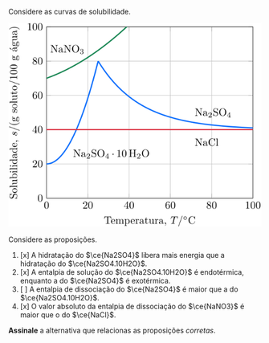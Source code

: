 Considere as curvas de solubilidade.

![Curvas de solubilidade](2E10-1P.svg)

Considere as proposições.

1. [x] A hidratação do $\ce{Na2SO4}$ libera mais energia que a hidratação do $\ce{Na2SO4.10H2O}$.
2. [x] A entalpia de solução do $\ce{Na2SO4.10H2O}$ é endotérmica, enquanto a do $\ce{Na2SO4}$ é exotérmica.
3. [ ] A entalpia de dissociação do $\ce{Na2SO4}$ é maior que a do $\ce{Na2SO4.10H2O}$.
4. [x] O valor absoluto da entalpia de dissociação do $\ce{NaNO3}$ é maior que o do $\ce{NaCl}$. 

**Assinale** a alternativa que relacionas as proposições *corretas*.
